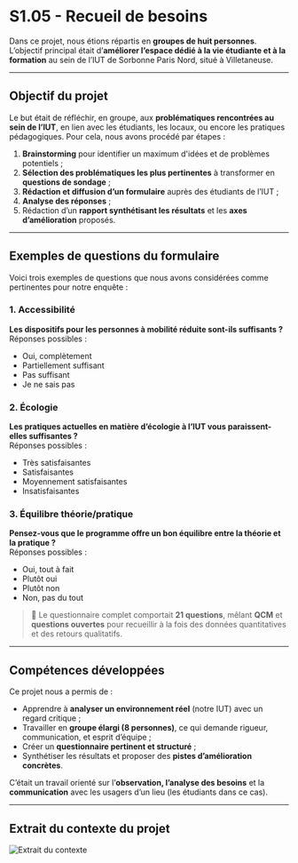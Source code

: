# S1.05 - Recueil de besoins

Dans ce projet, nous étions répartis en **groupes de huit personnes**. L’objectif principal était d’**améliorer l’espace dédié à la vie étudiante et à la formation** au sein de l’IUT de Sorbonne Paris Nord, situé à Villetaneuse.

---

## Objectif du projet

Le but était de réfléchir, en groupe, aux **problématiques rencontrées au sein de l’IUT**, en lien avec les étudiants, les locaux, ou encore les pratiques pédagogiques. Pour cela, nous avons procédé par étapes :

1. **Brainstorming** pour identifier un maximum d'idées et de problèmes potentiels ;
2. **Sélection des problématiques les plus pertinentes** à transformer en **questions de sondage** ;
3. **Rédaction et diffusion d’un formulaire** auprès des étudiants de l’IUT ;
4. **Analyse des réponses** ;
5. Rédaction d’un **rapport synthétisant les résultats** et les **axes d’amélioration** proposés.

---

## Exemples de questions du formulaire

Voici trois exemples de questions que nous avons considérées comme pertinentes pour notre enquête :

### 1. Accessibilité
**Les dispositifs pour les personnes à mobilité réduite sont-ils suffisants ?**  
Réponses possibles :
- Oui, complètement  
- Partiellement suffisant  
- Pas suffisant  
- Je ne sais pas  

### 2. Écologie
**Les pratiques actuelles en matière d’écologie à l’IUT vous paraissent-elles suffisantes ?**  
Réponses possibles :
- Très satisfaisantes  
- Satisfaisantes  
- Moyennement satisfaisantes  
- Insatisfaisantes  

### 3. Équilibre théorie/pratique
**Pensez-vous que le programme offre un bon équilibre entre la théorie et la pratique ?**  
Réponses possibles :
- Oui, tout à fait  
- Plutôt oui  
- Plutôt non  
- Non, pas du tout  

> 🔎 Le questionnaire complet comportait **21 questions**, mêlant **QCM** et **questions ouvertes** pour recueillir à la fois des données quantitatives et des retours qualitatifs.

---

## Compétences développées

Ce projet nous a permis de :

- Apprendre à **analyser un environnement réel** (notre IUT) avec un regard critique ;
- Travailler en **groupe élargi (8 personnes)**, ce qui demande rigueur, communication, et esprit d’équipe ;
- Créer un **questionnaire pertinent et structuré** ;
- Synthétiser les résultats et proposer des **pistes d’amélioration concrètes**.

C’était un travail orienté sur l’**observation, l’analyse des besoins** et la **communication** avec les usagers d’un lieu (les étudiants dans ce cas).

---

## Extrait du contexte du projet

![Extrait du contexte](https://imgur.com/aSNmlMO.png)
